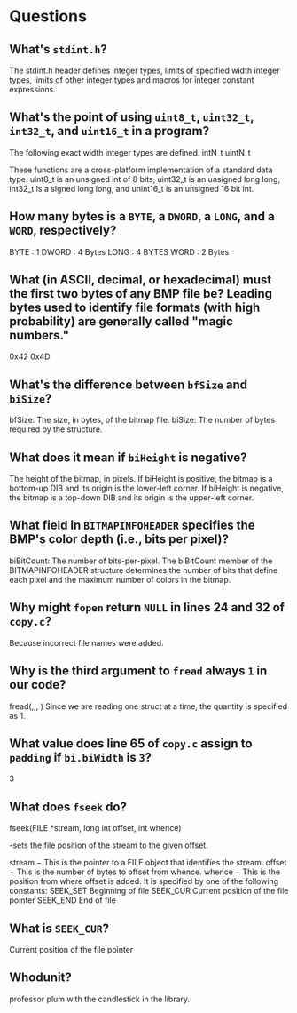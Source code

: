 # Questions

## What's `stdint.h`?

The stdint.h header defines integer types,
limits of specified width integer types,
limits of other integer types and macros for integer constant expressions.


## What's the point of using `uint8_t`, `uint32_t`, `int32_t`, and `uint16_t` in a program?

The following exact width integer types are defined.
intN_t
uintN_t

These functions are a cross-platform implementation of a standard data type.
uint8_t is an unsigned int of 8 bits, uint32_t is an unsigned long long,
int32_t is a signed long long, and unint16_t is an unsigned 16 bit int.

## How many bytes is a `BYTE`, a `DWORD`, a `LONG`, and a `WORD`, respectively?

BYTE : 1
DWORD : 4 Bytes
LONG : 4 BYTES
WORD : 2 Bytes

## What (in ASCII, decimal, or hexadecimal) must the first two bytes of any BMP file be? Leading bytes used to identify file formats (with high probability) are generally called "magic numbers."

0x42 0x4D

## What's the difference between `bfSize` and `biSize`?

bfSize: The size, in bytes, of the bitmap file.
biSize: The number of bytes required by the structure.

## What does it mean if `biHeight` is negative?

The height of the bitmap, in pixels.
If biHeight is positive, the bitmap is a bottom-up DIB and its origin is the lower-left corner.
If biHeight is negative, the bitmap is a top-down DIB and its origin is the upper-left corner.

## What field in `BITMAPINFOHEADER` specifies the BMP's color depth (i.e., bits per pixel)?

biBitCount: The number of bits-per-pixel.
The biBitCount member of the BITMAPINFOHEADER structure determines the number of bits
that define each pixel and the maximum number of colors in the bitmap.

## Why might `fopen` return `NULL` in lines 24 and 32 of `copy.c`?

Because incorrect file names were added.

## Why is the third argument to `fread` always `1` in our code?

fread(<buffer>,<size>,<qty>, <file>)
Since we are reading one struct at a time, the quantity is specified as 1.

## What value does line 65 of `copy.c` assign to `padding` if `bi.biWidth` is `3`?

3

## What does `fseek` do?

fseek(FILE *stream, long int offset, int whence)

-sets the file position of the stream to the given offset.

stream − This is the pointer to a FILE object that identifies the stream.
offset − This is the number of bytes to offset from whence.
whence − This is the position from where offset is added. It is specified by one of the following constants:
    SEEK_SET Beginning of file
    SEEK_CUR Current position of the file pointer
    SEEK_END End of file

## What is `SEEK_CUR`?

Current position of the file pointer


## Whodunit?

professor plum with the candlestick in the library.